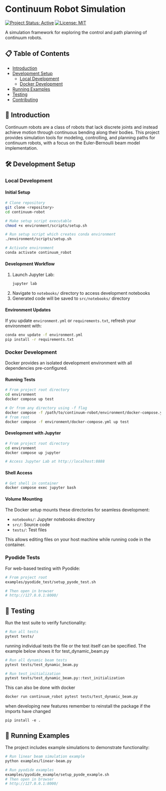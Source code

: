 # Continuum Robot Simulation

[![Project Status: Active](https://img.shields.io/badge/Project%20Status-Active-green.svg)](https://github.com/yourusername/continuum-robot)
[![License: MIT](https://img.shields.io/badge/License-MIT-yellow.svg)](https://opensource.org/licenses/MIT)

A simulation framework for exploring the control and path planning of continuum robots.

## 📋 Table of Contents

- [Introduction](#introduction)
- [Development Setup](#development-setup)
  - [Local Development](#local-development)
  - [Docker Development](#docker-development)
- [Running Examples](#running-examples)
- [Testing](#testing)
- [Contributing](#contributing)

## 🤖 Introduction

Continuum robots are a class of robots that lack discrete joints and instead achieve motion through continuous bending along their bodies. This project provides simulation tools for modeling, controlling, and planning paths for continuum robots, with a focus on the Euler-Bernoulli beam model implementation.

## 🛠️ Development Setup

### Local Development

#### Initial Setup

```bash
# Clone repository
git clone <repository>
cd continuum-robot

# Make setup script executable
chmod +x environment/scripts/setup.sh

# Run setup script which creates conda environment
./environment/scripts/setup.sh

# Activate environment
conda activate continuum_robot
```

#### Development Workflow

1. Launch Jupyter Lab:
   ```bash
   jupyter lab
   ```
2. Navigate to `notebooks/` directory to access development notebooks
3. Generated code will be saved to `src/notebooks/` directory

#### Environment Updates

If you update `environment.yml` or `requirements.txt`, refresh your environment with:

```bash
conda env update -f environment.yml
pip install -r requirements.txt
```

### Docker Development

Docker provides an isolated development environment with all dependencies pre-configured.

#### Running Tests

```bash
# From project root directory
cd environment
docker compose up test

# Or from any directory using -f flag
docker compose -f /path/to/continuum-robot/environment/docker-compose.yml up test
# from root
docker compose -f environment/docker-compose.yml up test
```

#### Development with Jupyter

```bash
# From project root directory
cd environment
docker compose up jupyter

# Access Jupyter Lab at http://localhost:8888
```

#### Shell Access

```bash
# Get shell in container
docker compose exec jupyter bash
```

#### Volume Mounting

The Docker setup mounts these directories for seamless development:
- `notebooks/`: Jupyter notebooks directory
- `src/`: Source code
- `tests/`: Test files

This allows editing files on your host machine while running code in the container.

### Pyodide Tests

For web-based testing with Pyodide:

```bash
# From project root
examples/pyodide_test/setup_pyode_test.sh

# Then open in browser
# http://127.0.0.1:8000/
```

## 🧪 Testing

Run the test suite to verify functionality:

```bash
# Run all tests
pytest tests/
```
running individual tests the file or the test itself can be specified. The example below shows it for test_dynamic_beam.py

```bash
# Run all dynamic beam tests
pytest tests/test_dynamic_beam.py

# Run test_initialization
pytest tests/test_dynamic_beam.py::test_initialization
```

This can also be done with docker

```bash
docker run continuum_robot pytest tests/test_dynamic_beam.py
```

when developing new features remember to reinstall the package if the imports have changed

```
pip install -e .
```

## 🏃 Running Examples

The project includes example simulations to demonstrate functionality:

```bash
# Run linear beam simulation example
python examples/linear-beam.py

# Run pyodide examples
examples/pyodide_example/setup_pyode_example.sh
# Then open in browser
# http://127.0.0.1:8000/
```
